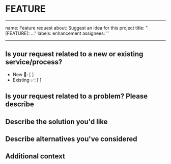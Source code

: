 # FEATURE
<!-- Document Title of your Feature Request Here -->
---
name: Feature request
about: Suggest an idea for this project
title: "[FEATURE]: ..."
labels: enhancement
assignees: ''

---

## Is your request related to a new or existing service/process?

- New 🛑: [ ]<!-- requesting a feature that the process currently does not perform -->
- Existing ✅: [ ] <!-- requesting an enhancement or change to something the process currently performs -->

## Is your request related to a problem? Please describe
<!-- A clear and concise description of what the problem is. Ex. I'm always frustrated when ... -->

## Describe the solution you'd like
<!-- A clear and concise description of what you want to happen -->

## Describe alternatives you've considered
<!-- A clear and concise description of any alternative solutions or functionality you've considered -->

## Additional context
<!-- Add any other context or screenshots about the feature request here -->
